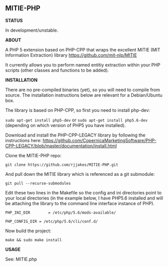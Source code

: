 MITIE-PHP
---------

**STATUS**

In development/unstable. 

**ABOUT**

A PHP 5 extension based on PHP-CPP that wraps the excellent MITIE (MIT Information Extraction) library https://github.com/mit-nlp/MITIE

It currently allows you to perform named entitiy extraction within your PHP scripts (other classes and functions to be added). 

**INSTALLATION**

There are no pre-compiled binaries (yet), so you will need to compile from source. The installation instructions below are relevant for a Debian/Ubuntu box.

The library is based on PHP-CPP, so first you need to install php-dev:

`sudo apt-get install php5-dev` or `sudo apt-get install php5.6-dev` (depending on which version of PHP5 you have installed).

Download and install the PHP-CPP-LEGACY library by following the instructions here:
https://github.com/CopernicaMarketingSoftware/PHP-CPP-LEGACY/blob/master/documentation/install.html

Clone the MITIE-PHP repo:

`git clone https://github.com/rjjakes/MITIE-PHP.git`

And pull down the MITIE library which is referenced as a git submodule:

`git pull --recurse-submodules`

Edit these two lines in the Makefile so the config and ini directories point to your local directories (in the example below, I have PHP5.6 installed and will be attaching the library to the command line interface instance of PHP).
 
`PHP_INI_DIR	    = /etc/php/5.6/mods-available/`

`PHP_CONFIG_DIR	= /etc/php/5.6/cli/conf.d/`


Now build the project:

`make && sudo make install`

**USAGE**

See: MITIE.php


